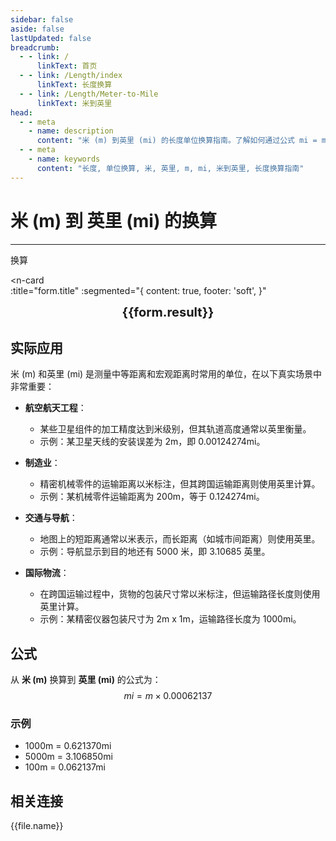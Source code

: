 ```yaml
---
sidebar: false
aside: false
lastUpdated: false
breadcrumb:
  - - link: /
      linkText: 首页
  - - link: /Length/index
      linkText: 长度换算
  - - link: /Length/Meter-to-Mile
      linkText: 米到英里
head:
  - - meta
    - name: description
      content: "米 (m) 到英里 (mi) 的长度单位换算指南。了解如何通过公式 mi = m × 0.00062137 换算为英里。"
  - - meta
    - name: keywords
      content: "长度, 单位换算, 米, 英里, m, mi, 米到英里, 长度换算指南"
---
```

# 米 (m) 到 英里 (mi) 的换算
---
<script setup>
import { onMounted, reactive, inject, ref } from 'vue'
import { NButton, NForm, NFormItem, NInput, NInputNumber, NSelect, NCard, useMessage,NGrid ,NGi } from 'naive-ui'
import { defineClientComponent } from 'vitepress'
import { Length } from '../../files';
const seoKey = ['单位转换器','单位换算','长度单位转换器','长度单位转换','尺寸换算','长度单位换算','长度单位换算表','一米是多少厘米啊','一米等于多少分米','米','一米是多少厘米','一分米等于多少厘米','一公尺','米的英文','米的单位','m单位','分米','公尺','一米等于多少厘米','米','1m等于多少cm','一米','米和厘米的换算','m单位','k是什么单位','一米等于多少厘米','m是什么单位','1m是多少','1米等于多少厘米','m']
const convert = inject('convert')

const form = reactive({
  number: null,
  result: '',
  title:'米 (m) 到英里 (mi) 的长度单位换算',
})

const convertHandler = () => {
  if (form.number !== null && !isNaN(form.number)) {
    const convertedValue = parseFloat(form.number) * 0.00062137
    form.result = `${form.number}m = ${convertedValue.toFixed(6)}mi`
  } else {
    form.result = '请输入有效的数值。'
  }
}
</script>

<n-form size="large" :model="form">
  <n-form-item label="米 (m)">
    <n-input-number v-model:value="form.number" placeholder="输入米" style="width: 100%" />
  </n-form-item>
  <n-form-item>
    <n-button type="info" @click="convertHandler" block>换算</n-button>
  </n-form-item>
</n-form>

<n-card  
  :title="form.title"
  :segmented="{
    content: true,
    footer: 'soft',
  }"
>
  <div  style="text-align:center;font-size:20px;">
    <strong>{{form.result}}</strong>
  </div>
    <template #footer>
    <div>
      <span v-for="item of seoKey">{{item}}，</span>
    </div>
  </template>
</n-card>

## 实际应用

米 (m) 和英里 (mi) 是测量中等距离和宏观距离时常用的单位，在以下真实场景中非常重要：

- **航空航天工程**：
  - 某些卫星组件的加工精度达到米级别，但其轨道高度通常以英里衡量。
  - 示例：某卫星天线的安装误差为 2m，即 0.00124274mi。

- **制造业**：
  - 精密机械零件的运输距离以米标注，但其跨国运输距离则使用英里计算。
  - 示例：某机械零件运输距离为 200m，等于 0.124274mi。

- **交通与导航**：
  - 地图上的短距离通常以米表示，而长距离（如城市间距离）则使用英里。
  - 示例：导航显示到目的地还有 5000 米，即 3.10685 英里。

- **国际物流**：
  - 在跨国运输过程中，货物的包装尺寸常以米标注，但运输路径长度则使用英里计算。
  - 示例：某精密仪器包装尺寸为 2m x 1m，运输路径长度为 1000mi。

## 公式

从 **米 (m)** 换算到 **英里 (mi)** 的公式为：
$$ mi = m \times 0.00062137 $$

### 示例
- 1000m = 0.621370mi
- 5000m = 3.106850mi
- 100m = 0.062137mi

## 相关连接
<n-grid x-gap="12" :cols="2">
  <n-gi v-for="(file, index) in Length" :key="index">
    <n-button
      text
      tag="a"
      :href="file.path"
      type="info"
    >
      {{file.name}}
    </n-button>
  </n-gi>
</n-grid>